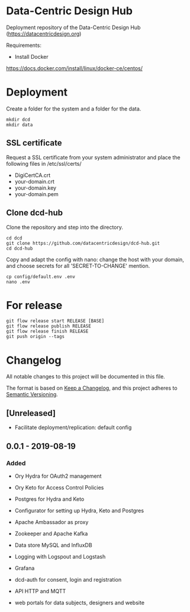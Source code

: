 # Data-Centric Design Hub

Deployment repository of the Data-Centric Design Hub (https://datacentricdesign.org)

Requirements:

* Install Docker

https://docs.docker.com/install/linux/docker-ce/centos/

# Deployment

Create a folder for the system and a folder for the data.

```shell script
mkdir dcd
mkdir data
```

## SSL certificate
Request a SSL certificate from your system administrator and place the following
files in /etc/ssl/certs/

- DigiCertCA.crt
- your-domain.crt
- your-domain.key
- your-domain.pem

## Clone dcd-hub

Clone the repository and step into the directory.

```shell script
cd dcd
git clone https://github.com/datacentricdesign/dcd-hub.git
cd dcd-hub
```

Copy and adapt the config with nano: change the host with your domain,
and choose secrets for all 'SECRET-TO-CHANGE' mention.

```shell script
cp config/default.env .env
nano .env
```

# For release

```shell script
git flow release start RELEASE [BASE] 
git flow release publish RELEASE 
git flow release finish RELEASE 
git push origin --tags
```

# Changelog

All notable changes to this project will be documented in this file.

The format is based on [Keep a Changelog](https://keepachangelog.com/en/1.0.0/),
and this project adheres to [Semantic Versioning](https://semver.org/spec/v2.0.0.html).

## [Unreleased]

- Facilitate deployment/replication: default config

## 0.0.1 - 2019-08-19

### Added

- Ory Hydra for OAuth2 management
- Ory Keto for Access Control Policies
- Postgres for Hydra and Keto
- Configurator for setting up Hydra, Keto and Postgres

- Apache Ambassador as proxy
- Zookeeper and Apache Kafka
- Data store MySQL and InfluxDB
- Logging with Logspout and Logstash
- Grafana

- dcd-auth for consent, login and registration
- API HTTP and MQTT
- web portals for data subjects, designers and website


